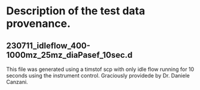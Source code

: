 

# Description of the test data provenance.

## 230711_idleflow_400-1000mz_25mz_diaPasef_10sec.d

This file was generated using a timstof scp with only idle flow
running for 10 seconds using the instrument control. Graciously
providede by Dr. Daniele Canzani.
